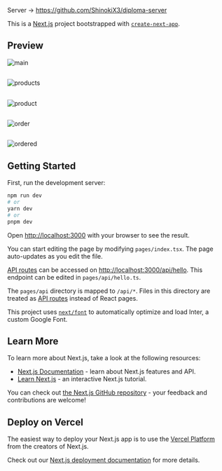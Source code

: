 Server -> https://github.com/ShinokiX3/diploma-server

This is a [Next.js](https://nextjs.org/) project bootstrapped with [`create-next-app`](https://github.com/vercel/next.js/tree/canary/packages/create-next-app).

## Preview

![main](https://github.com/ShinokiX3/diploma-client/assets/68112402/271b2d35-85de-4e47-9c15-3fa68144de21)
##
![products](https://github.com/ShinokiX3/diploma-client/assets/68112402/a254f595-d2fd-4486-b096-2053133800b9)
##
![product](https://github.com/ShinokiX3/diploma-client/assets/68112402/901de273-e49d-4503-8a34-3b1685065cb2)
##
![order](https://github.com/ShinokiX3/diploma-client/assets/68112402/7d60e5a1-1b76-41f4-b5ff-2f7d3807be32)
##
![ordered](https://github.com/ShinokiX3/diploma-client/assets/68112402/2d0c80be-06c4-4fc1-95c9-d96b8a808305)

## Getting Started

First, run the development server:

```bash
npm run dev
# or
yarn dev
# or
pnpm dev
```

Open [http://localhost:3000](http://localhost:3000) with your browser to see the result.

You can start editing the page by modifying `pages/index.tsx`. The page auto-updates as you edit the file.

[API routes](https://nextjs.org/docs/api-routes/introduction) can be accessed on [http://localhost:3000/api/hello](http://localhost:3000/api/hello). This endpoint can be edited in `pages/api/hello.ts`.

The `pages/api` directory is mapped to `/api/*`. Files in this directory are treated as [API routes](https://nextjs.org/docs/api-routes/introduction) instead of React pages.

This project uses [`next/font`](https://nextjs.org/docs/basic-features/font-optimization) to automatically optimize and load Inter, a custom Google Font.

## Learn More

To learn more about Next.js, take a look at the following resources:

- [Next.js Documentation](https://nextjs.org/docs) - learn about Next.js features and API.
- [Learn Next.js](https://nextjs.org/learn) - an interactive Next.js tutorial.

You can check out [the Next.js GitHub repository](https://github.com/vercel/next.js/) - your feedback and contributions are welcome!

## Deploy on Vercel

The easiest way to deploy your Next.js app is to use the [Vercel Platform](https://vercel.com/new?utm_medium=default-template&filter=next.js&utm_source=create-next-app&utm_campaign=create-next-app-readme) from the creators of Next.js.

Check out our [Next.js deployment documentation](https://nextjs.org/docs/deployment) for more details.
